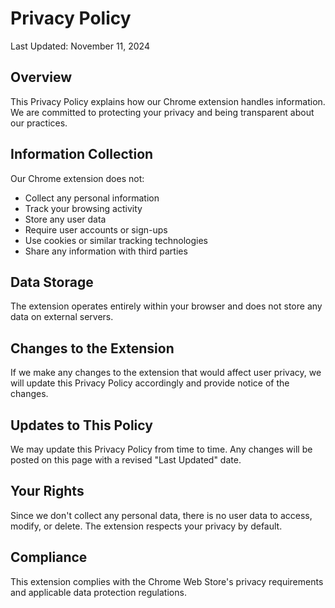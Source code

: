 # Privacy Policy

Last Updated: November 11, 2024

## Overview

This Privacy Policy explains how our Chrome extension handles information. We are committed to protecting your privacy and being transparent about our practices.

## Information Collection

Our Chrome extension does not:
- Collect any personal information
- Track your browsing activity
- Store any user data
- Require user accounts or sign-ups
- Use cookies or similar tracking technologies
- Share any information with third parties

## Data Storage

The extension operates entirely within your browser and does not store any data on external servers.

## Changes to the Extension

If we make any changes to the extension that would affect user privacy, we will update this Privacy Policy accordingly and provide notice of the changes.

## Updates to This Policy

We may update this Privacy Policy from time to time. Any changes will be posted on this page with a revised "Last Updated" date.

## Your Rights

Since we don't collect any personal data, there is no user data to access, modify, or delete. The extension respects your privacy by default.

## Compliance

This extension complies with the Chrome Web Store's privacy requirements and applicable data protection regulations.